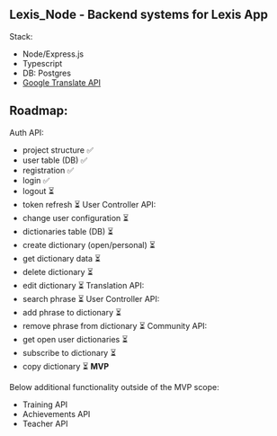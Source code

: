 ## Lexis_Node - Backend systems for Lexis App
Stack:
- Node/Express.js
- Typescript
- DB: Postgres
- [Google Translate API](https://cloud.google.com/translate/docs/reference/rest)

## Roadmap:

Auth API:
- project structure ✅
- user table (DB) ✅
- registration ✅
- login ✅
- logout ⏳
- token refresh ⏳
User Controller API:
- change user configuration ⏳
- dictionaries table (DB) ⏳
- create dictionary (open/personal) ⏳
- get dictionary data ⏳
- delete dictionary ⏳
- edit dictionary ⏳
Translation API:
- search phrase ⏳
User Controller API:
- add phrase to dictionary ⏳
- remove phrase from dictionary ⏳
Community API:
- get open user dictionaries ⏳
- subscribe to dictionary ⏳
- copy dictionary ⏳
**MVP**


Below additional functionality outside of the MVP scope:
- Training API
- Achievements API
- Teacher API
